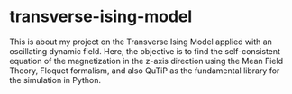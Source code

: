 # transverse-ising-model
This is about my project on the Transverse Ising Model applied with an oscillating dynamic field. Here, the objective is to find the self-consistent equation of the magnetization in the z-axis direction using the Mean Field Theory, Floquet formalism, and also QuTiP as the fundamental library for the simulation in Python.
